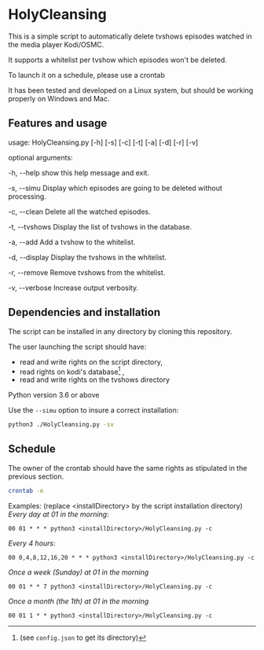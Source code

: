 # HolyCleansing

This is a simple script to automatically delete tvshows episodes watched in the media player Kodi/OSMC.

It supports a whitelist per tvshow which episodes won't be deleted.

To launch it on a schedule, please use a crontab

It has been tested and developed on a Linux system, but should be working properly on Windows and Mac.

## Features and usage

usage: HolyCleansing.py [-h] [-s] [-c] [-t] [-a] [-d] [-r] [-v]

optional arguments:

  -h, --help     show this help message and exit.

  -s, --simu     Display which episodes are going to be deleted without processing.

  -c, --clean    Delete all the watched episodes.

  -t, --tvshows  Display the list of tvshows in the database.

  -a, --add      Add a tvshow to the whitelist.

  -d, --display  Display the tvshows in the whitelist.

  -r, --remove   Remove tvshows from the whitelist.

  -v, --verbose  Increase output verbosity.

## Dependencies and installation
The script can be installed in any directory by cloning this repository.

The user launching the script should have:
- read and write rights on the script directory,
- read rights on kodi's database[^1] ,
- read and write rights on the tvshows directory
[^1]: (see `config.json` to get its directory)

Python version 3.6 or above

Use the `--simu` option to insure a correct installation:
```bash
python3 ./HolyCleansing.py -sv
```

## Schedule
The owner of the crontab should have the same rights as stipulated in the previous section.

```bash
crontab -e
```
Examples:
(replace <installDirectory\> by the script installation directory)
_Every day at 01 in the morning_:
```cron
00 01 * * * python3 <installDirectory>/HolyCleansing.py -c
```
_Every 4 hours_:
```cron
00 0,4,8,12,16,20 * * * python3 <installDirectory>/HolyCleansing.py -c
```

_Once a week (Sunday) at 01 in the morning_
```cron
00 01 * * 7 python3 <installDirectory>/HolyCleansing.py -c
```

_Once a month (the 1th) at 01 in the morning_
```cron
00 01 1 * * python3 <installDirectory>/HolyCleansing.py -c
```

